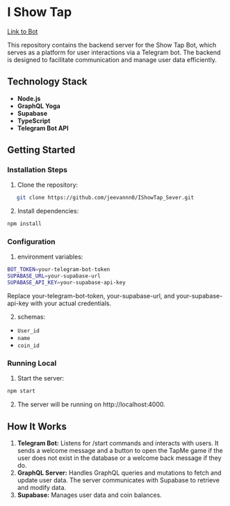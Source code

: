 # I Show Tap 
[Link to Bot](https://t.me/IShowTap_Bot)

This repository contains the backend server for the Show Tap Bot, which serves as a platform for user interactions via a Telegram bot. The backend is designed to facilitate communication and manage user data efficiently.


## Technology Stack

- **Node.js**
- **GraphQL Yoga**
- **Supabase**
- **TypeScript**
- **Telegram Bot API**

## Getting Started

### Installation Steps

1. Clone the repository:

```bash
   git clone https://github.com/jeevannn0/IShowTap_Sever.git
```

2. Install dependencies:

```bash
npm install
```

### Configuration

1. environment variables:

```bash
BOT_TOKEN=your-telegram-bot-token
SUPABASE_URL=your-supabase-url
SUPABASE_API_KEY=your-supabase-api-key
```

Replace your-telegram-bot-token, your-supabase-url, and your-supabase-api-key with your actual credentials.

2. schemas:

- `User_id`
- `name`
- `coin_id`

### Running Local

1. Start the server:

```bash
npm start
```

2. The server will be running on http://localhost:4000.

>

## How It Works

1. **Telegram Bot:** Listens for /start commands and interacts with users. It sends a welcome message and a button to open the TapMe game if the user does not exist in the database or a welcome back message if they do.
2. **GraphQL Server:** Handles GraphQL queries and mutations to fetch and update user data. The server communicates with Supabase to retrieve and modify data.
3. **Supabase:** Manages user data and coin balances.


